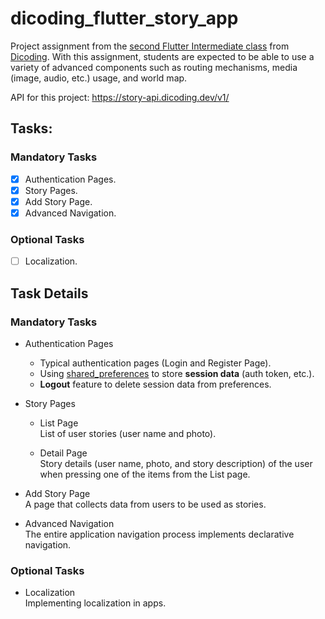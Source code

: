[class-link]: https://www.dicoding.com/academies/480

# dicoding_flutter_story_app

Project assignment from the [second Flutter Intermediate class][class-link] from
[Dicoding](https://www.dicoding.com). With this assignment, students are
expected to be able to use a variety of advanced components such as routing
mechanisms, media (image, audio, etc.) usage, and world map.

API for this project: https://story-api.dicoding.dev/v1/

## Tasks:

### Mandatory Tasks

- [x] Authentication Pages.
- [x] Story Pages.
- [x] Add Story Page.
- [x] Advanced Navigation.

### Optional Tasks

- [ ] Localization.

## Task Details

### Mandatory Tasks

- Authentication Pages

  - Typical authentication pages (Login and Register Page).
  - Using [shared_preferences](https://pub.dev/packages/shared_preferences) to
    store **session data** (auth token, etc.).
  - **Logout** feature to delete session data from preferences.

- Story Pages

  - List Page  
    List of user stories (user name and photo).

  - Detail Page  
    Story details (user name, photo, and story description) of the user when
    pressing one of the items from the List page.

- Add Story Page  
  A page that collects data from users to be used as stories.

- Advanced Navigation  
  The entire application navigation process implements declarative navigation.

### Optional Tasks

- Localization  
  Implementing localization in apps.